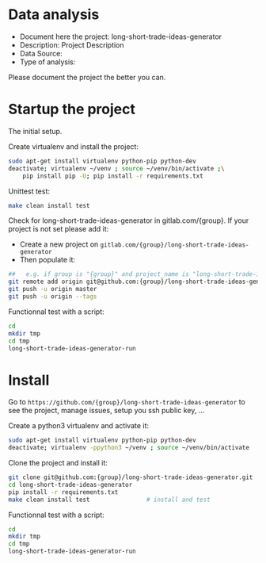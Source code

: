 # Data analysis
- Document here the project: long-short-trade-ideas-generator
- Description: Project Description
- Data Source:
- Type of analysis:

Please document the project the better you can.

# Startup the project

The initial setup.

Create virtualenv and install the project:
```bash
sudo apt-get install virtualenv python-pip python-dev
deactivate; virtualenv ~/venv ; source ~/venv/bin/activate ;\
    pip install pip -U; pip install -r requirements.txt
```

Unittest test:
```bash
make clean install test
```

Check for long-short-trade-ideas-generator in gitlab.com/{group}.
If your project is not set please add it:

- Create a new project on `gitlab.com/{group}/long-short-trade-ideas-generator`
- Then populate it:

```bash
##   e.g. if group is "{group}" and project_name is "long-short-trade-ideas-generator"
git remote add origin git@github.com:{group}/long-short-trade-ideas-generator.git
git push -u origin master
git push -u origin --tags
```

Functionnal test with a script:

```bash
cd
mkdir tmp
cd tmp
long-short-trade-ideas-generator-run
```

# Install

Go to `https://github.com/{group}/long-short-trade-ideas-generator` to see the project, manage issues,
setup you ssh public key, ...

Create a python3 virtualenv and activate it:

```bash
sudo apt-get install virtualenv python-pip python-dev
deactivate; virtualenv -ppython3 ~/venv ; source ~/venv/bin/activate
```

Clone the project and install it:

```bash
git clone git@github.com:{group}/long-short-trade-ideas-generator.git
cd long-short-trade-ideas-generator
pip install -r requirements.txt
make clean install test                # install and test
```
Functionnal test with a script:

```bash
cd
mkdir tmp
cd tmp
long-short-trade-ideas-generator-run
```
